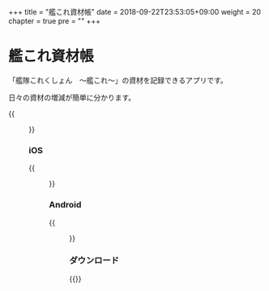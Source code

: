 +++
title = "艦これ資材帳"
date = 2018-09-22T23:53:05+09:00
weight = 20
chapter = true
pre = ""
+++

# 艦これ資材帳

「艦隊これくしょん　～艦これ～」の資材を記録できるアプリです。

日々の資材の増減が簡単に分かります。

{{<figure src="/images/shizai/appicon.png">}}

### iOS

{{<figure src="/images/shizai/ios_01.png" width="400px">}}

### Android

{{<figure src="/images/shizai/android_01.png" width="400px">}}

### ダウンロード

{{<download-banner-shizai>}}
